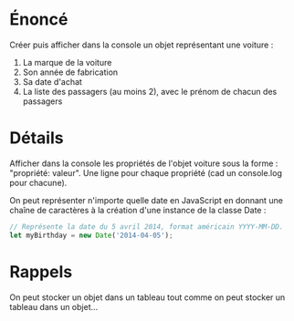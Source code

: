 # Énoncé
Créer puis afficher dans la console un objet représentant une voiture :

1. La marque de la voiture
2. Son année de fabrication
3. Sa date d'achat
4. La liste des passagers (au moins 2), avec le prénom de chacun des passagers

# Détails
Afficher dans la console les propriétés de l'objet voiture sous la forme : "propriété: valeur".
Une ligne pour chaque propriété (cad un console.log pour chacune).

On peut représenter n'importe quelle date en JavaScript en donnant
une chaîne de caractères à la création d'une instance de la classe Date :

```javascript
// Représente la date du 5 avril 2014, format américain YYYY-MM-DD.
let myBirthday = new Date('2014-04-05');
```

# Rappels
On peut stocker un objet dans un tableau tout comme on peut stocker un tableau dans un objet...
